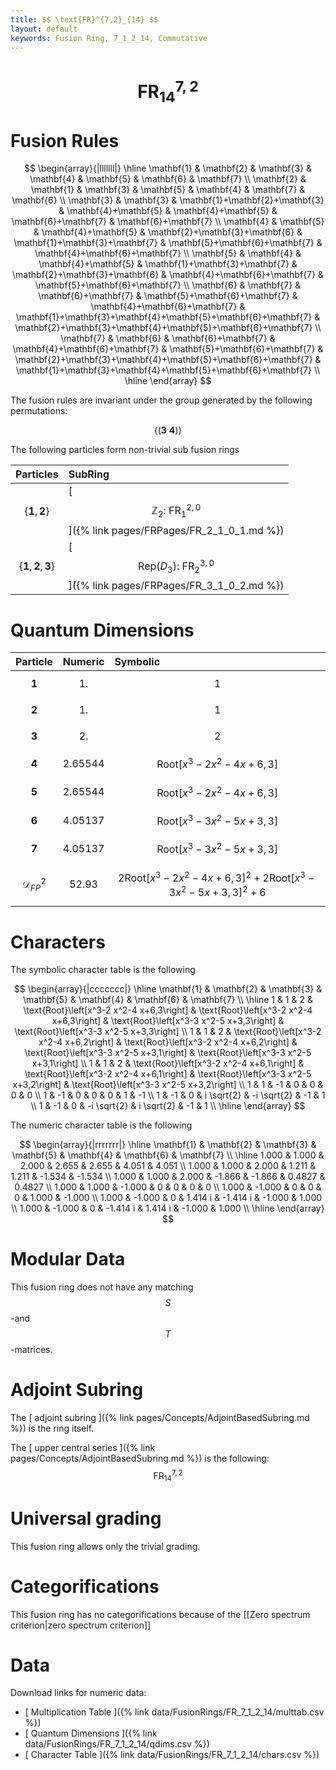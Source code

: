 ```yaml
---
title: $$ \text{FR}^{7,2}_{14} $$
layout: default
keywords: Fusion Ring, 7_1_2_14, Commutative
---
```

# $$ \text{FR}^{7,2}_{14} $$


# Fusion Rules

$$
\begin{array}{|lllllll|}
\hline
 \mathbf{1} & \mathbf{2} & \mathbf{3} & \mathbf{4} & \mathbf{5} & \mathbf{6} & \mathbf{7} \\
 \mathbf{2} & \mathbf{1} & \mathbf{3} & \mathbf{5} & \mathbf{4} & \mathbf{7} & \mathbf{6} \\
 \mathbf{3} & \mathbf{3} & \mathbf{1}+\mathbf{2}+\mathbf{3} & \mathbf{4}+\mathbf{5} & \mathbf{4}+\mathbf{5} & \mathbf{6}+\mathbf{7} & \mathbf{6}+\mathbf{7} \\
 \mathbf{4} & \mathbf{5} & \mathbf{4}+\mathbf{5} & \mathbf{2}+\mathbf{3}+\mathbf{6} & \mathbf{1}+\mathbf{3}+\mathbf{7} & \mathbf{5}+\mathbf{6}+\mathbf{7} & \mathbf{4}+\mathbf{6}+\mathbf{7} \\
 \mathbf{5} & \mathbf{4} & \mathbf{4}+\mathbf{5} & \mathbf{1}+\mathbf{3}+\mathbf{7} & \mathbf{2}+\mathbf{3}+\mathbf{6} & \mathbf{4}+\mathbf{6}+\mathbf{7} & \mathbf{5}+\mathbf{6}+\mathbf{7} \\
 \mathbf{6} & \mathbf{7} & \mathbf{6}+\mathbf{7} & \mathbf{5}+\mathbf{6}+\mathbf{7} & \mathbf{4}+\mathbf{6}+\mathbf{7} & \mathbf{1}+\mathbf{3}+\mathbf{4}+\mathbf{5}+\mathbf{6}+\mathbf{7} & \mathbf{2}+\mathbf{3}+\mathbf{4}+\mathbf{5}+\mathbf{6}+\mathbf{7} \\
 \mathbf{7} & \mathbf{6} & \mathbf{6}+\mathbf{7} & \mathbf{4}+\mathbf{6}+\mathbf{7} & \mathbf{5}+\mathbf{6}+\mathbf{7} & \mathbf{2}+\mathbf{3}+\mathbf{4}+\mathbf{5}+\mathbf{6}+\mathbf{7} & \mathbf{1}+\mathbf{3}+\mathbf{4}+\mathbf{5}+\mathbf{6}+\mathbf{7} \\
\hline
\end{array}
$$


The fusion rules are invariant under the group generated by the following permutations:

$$ \left\{(\mathbf{3} \ \mathbf{4})\right\} $$


The following particles form non-trivial sub fusion rings

| Particles | SubRing |
| :------ | :------ |
| $$ \{\mathbf{1},\mathbf{2}\} $$ | [ $$ \mathbb{Z}_2:\ \text{FR}^{2,0}_{1} $$ ]({% link pages/FRPages/FR_2_1_0_1.md %}) |
| $$ \{\mathbf{1},\mathbf{2},\mathbf{3}\} $$ | [ $$ \left.\text{Rep(}D_3\right):\ \text{FR}^{3,0}_{2} $$ ]({% link pages/FRPages/FR_3_1_0_2.md %}) |


# Quantum Dimensions

| Particle | Numeric | Symbolic |
| :------ | :------ | :------ |
| $$ \mathbf{1} $$ | $$ 1. $$ | $$ 1 $$ |
| $$ \mathbf{2} $$ | $$ 1. $$ | $$ 1 $$ |
| $$ \mathbf{3} $$ | $$ 2. $$ | $$ 2 $$ |
| $$ \mathbf{4} $$ | $$ 2.65544 $$ | $$ \text{Root}\left[x^3-2 x^2-4 x+6,3\right] $$ |
| $$ \mathbf{5} $$ | $$ 2.65544 $$ | $$ \text{Root}\left[x^3-2 x^2-4 x+6,3\right] $$ |
| $$ \mathbf{6} $$ | $$ 4.05137 $$ | $$ \text{Root}\left[x^3-3 x^2-5 x+3,3\right] $$ |
| $$ \mathbf{7} $$ | $$ 4.05137 $$ | $$ \text{Root}\left[x^3-3 x^2-5 x+3,3\right] $$ |
| $$ \mathcal{D}_{FP}^2 $$ | $$ 52.93 $$ | $$ 2 \text{Root}\left[x^3-2 x^2-4 x+6,3\right]^2+2 \text{Root}\left[x^3-3 x^2-5 x+3,3\right]^2+6 $$ |

# Characters

The symbolic character table is the following

$$
\begin{array}{|ccccccc|}
\hline
 \mathbf{1} & \mathbf{2} & \mathbf{3} & \mathbf{5} & \mathbf{4} & \mathbf{6} & \mathbf{7} \\
\hline
 1 & 1 & 2 & \text{Root}\left[x^3-2 x^2-4 x+6,3\right] & \text{Root}\left[x^3-2 x^2-4 x+6,3\right] & \text{Root}\left[x^3-3 x^2-5 x+3,3\right] & \text{Root}\left[x^3-3 x^2-5 x+3,3\right] \\
 1 & 1 & 2 & \text{Root}\left[x^3-2 x^2-4 x+6,2\right] & \text{Root}\left[x^3-2 x^2-4 x+6,2\right] & \text{Root}\left[x^3-3 x^2-5 x+3,1\right] & \text{Root}\left[x^3-3 x^2-5 x+3,1\right] \\
 1 & 1 & 2 & \text{Root}\left[x^3-2 x^2-4 x+6,1\right] & \text{Root}\left[x^3-2 x^2-4 x+6,1\right] & \text{Root}\left[x^3-3 x^2-5 x+3,2\right] & \text{Root}\left[x^3-3 x^2-5 x+3,2\right] \\
 1 & 1 & -1 & 0 & 0 & 0 & 0 \\
 1 & -1 & 0 & 0 & 0 & 1 & -1 \\
 1 & -1 & 0 & i \sqrt{2} & -i \sqrt{2} & -1 & 1 \\
 1 & -1 & 0 & -i \sqrt{2} & i \sqrt{2} & -1 & 1 \\
\hline
\end{array}
$$

The numeric character table is the following

$$
\begin{array}{|rrrrrrr|}
\hline
 \mathbf{1} & \mathbf{2} & \mathbf{3} & \mathbf{5} & \mathbf{4} & \mathbf{6} & \mathbf{7} \\
\hline
 1.000 & 1.000 & 2.000 & 2.655 & 2.655 & 4.051 & 4.051 \\
 1.000 & 1.000 & 2.000 & 1.211 & 1.211 & -1.534 & -1.534 \\
 1.000 & 1.000 & 2.000 & -1.866 & -1.866 & 0.4827 & 0.4827 \\
 1.000 & 1.000 & -1.000 & 0 & 0 & 0 & 0 \\
 1.000 & -1.000 & 0 & 0 & 0 & 1.000 & -1.000 \\
 1.000 & -1.000 & 0 & 1.414 i & -1.414 i & -1.000 & 1.000 \\
 1.000 & -1.000 & 0 & -1.414 i & 1.414 i & -1.000 & 1.000 \\
\hline
\end{array}
$$

# Modular Data

This fusion ring does not have any matching $$ S $$-and $$ T $$-matrices.

# Adjoint Subring

The [ adjoint subring ]({% link pages/Concepts/AdjointBasedSubring.md %}) is the ring itself.

The [ upper central series ]({% link pages/Concepts/AdjointBasedSubring.md %}) is the following:
$$ \text{FR}^{7,2}_{14} $$

# Universal grading

This fusion ring allows only the trivial grading.

# Categorifications

This fusion ring has no categorifications because of the [[Zero spectrum criterion|zero spectrum criterion]]

# Data

Download links for numeric data:

* [ Multiplication Table ]({% link data/FusionRings/FR_7_1_2_14/multtab.csv %})
* [ Quantum Dimensions ]({% link data/FusionRings/FR_7_1_2_14/qdims.csv %})
* [ Character Table ]({% link data/FusionRings/FR_7_1_2_14/chars.csv %})